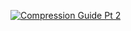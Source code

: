 [![Compression Guide Pt 2](https://img.youtube.com/vi/ebHGH3k7g4I/0.jpg)](https://youtu.be/ebHGH3k7g4I)